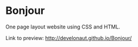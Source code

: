 Bonjour
=======

One page layout website using CSS and HTML.

Link to preview: http://develonaut.github.io/Bonjour/
